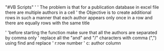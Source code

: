 "#VB Scripts" 
'
' The problem is that for a publication database in excel file there are multiple authors in a cell
' the Objective is to create additional rows in such a manner that each author appears only once in a row and there are equally rows with the same title

'
'before starting the function make sure that all the authors are separated by comma only
' replace all the "and" and "/" characters with comma (",") using find and replace
' r:row number
' c: author column
